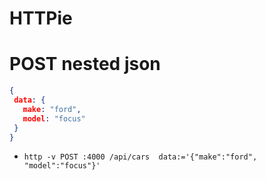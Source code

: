 # HTTPie

# POST nested json
```json
{
 data: {
   make: "ford",
   model: "focus"
 }
}
```
* `http -v POST :4000 /api/cars  data:='{"make":"ford", "model":"focus"}'`
